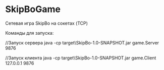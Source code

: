 # SkipBoGame
Сетевая игра SkipBo на сокетах (TCP)

Команды для запуска:

//Запуск сервера
java -cp target\SkipBo-1.0-SNAPSHOT.jar game.Server 9876

//Запуск клиента
java -cp target\SkipBo-1.0-SNAPSHOT.jar game.Client 127.0.0.1 9876
